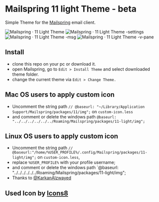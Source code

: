 # Mailspring 11 light Theme - beta


Simple Theme for the [Mailspring](http://www.getmailspring.com/) email client.

![Mailspring · 11 Light Theme](https://user-images.githubusercontent.com/24461557/124295049-ac583900-db58-11eb-91a8-02f7d58c4610.png)
![Mailspring · 11 Light Theme -settings](https://user-images.githubusercontent.com/24461557/124294964-99ddff80-db58-11eb-9e61-edcc3d5fd727.png)
![Mailspring · 11 Light Theme -msg](https://user-images.githubusercontent.com/24461557/124291142-89c42100-db54-11eb-831f-ad32f1201946.png)
![Mailspring · 11 Light Theme -v-pane](https://user-images.githubusercontent.com/24461557/124291269-b2e4b180-db54-11eb-8a1d-f32f1d2f083d.png)

  
## Install

- clone this repo on your pc or download it.<br>
- open Mailspring, go to `Edit > Install Theme` and select downloaded theme folder.<br>
- change the current theme via `Edit > Change Theme.`

## Mac OS users to apply custom icon
- Uncomment the string path `// @baseurl: "~/Library/Application Support/Mailspring/packages/11/img";`  on `custom-icon.less`
- and comment or delete the windows path `@baseurl: "../../../../../../Roaming/Mailspring/packages/11-light/img";`

## Linux OS users to apply custom icon
- Uncomment the string path `// @baseurl:"/home/%USER_PROFILE%/.config/Mailspring/packages/11-light/img";`  on `custom-icon.less`,
- replace `%USER_PROFILE%` with your profile username;
- and comment or delete the windows path `@baseurl: "../../../../../../Roaming/Mailspring/packages/11-light/img";
- Thanks to [@KarkanAlzwayed](https://github.com/KarkanAlzwayed)

## Used Icon by <a target="_blank" href="https://icons8.com">Icons8</a>
